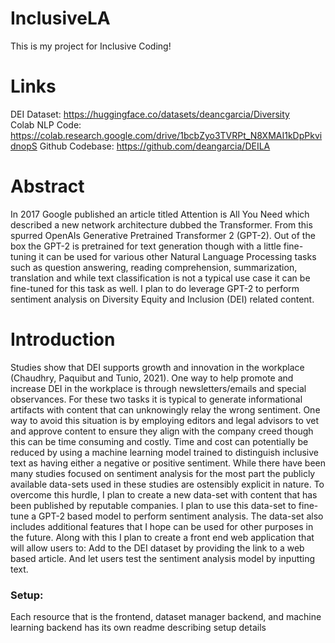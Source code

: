 # InclusiveLA
This is my project for Inclusive Coding!

# Links
DEI Dataset: https://huggingface.co/datasets/deancgarcia/Diversity <br />
Colab NLP Code: https://colab.research.google.com/drive/1bcbZyo3TVRPt_N8XMAI1kDpPkvidnopS
Github Codebase: https://github.com/deangarcia/DEILA

# Abstract
In 2017 Google published an article titled Attention is
All You Need which described a new network architecture
dubbed the Transformer. From this spurred OpenAIs Generative
Pretrained Transformer 2 (GPT-2). Out of the box the
GPT-2 is pretrained for text generation though with a little
fine-tuning it can be used for various other Natural Language
Processing tasks such as question answering, reading comprehension,
summarization, translation and while text classification
is not a typical use case it can be fine-tuned for this
task as well. I plan to do leverage GPT-2 to perform sentiment 
analysis on Diversity Equity and Inclusion (DEI) related content.

# Introduction 
Studies show that DEI supports growth and innovation in
the workplace (Chaudhry, Paquibut and Tunio, 2021). One
way to help promote and increase DEI in the workplace
is through newsletters/emails and special observances. For
these two tasks it is typical to generate informational artifacts
with content that can unknowingly relay the wrong
sentiment. One way to avoid this situation is by employing
editors and legal advisors to vet and approve content to ensure
they align with the company creed though this can be
time consuming and costly. Time and cost can potentially
be reduced by using a machine learning model trained to
distinguish inclusive text as having either a negative or positive
sentiment. While there have been many studies focused
on sentiment analysis for the most part the publicly available
data-sets used in these studies are ostensibly explicit in nature.
To overcome this hurdle, I plan to create a new data-set
with content that has been published by reputable companies.
I plan to use this data-set to fine-tune a GPT-2 based
model to perform sentiment analysis. The data-set also includes
additional features that I hope can be used for other
purposes in the future. Along with this I plan to create a front end web
application that will allow users to: Add to the DEI dataset by providing 
the link to a web based article. And let users test the sentiment analysis model by inputting text.


<h3>Setup:</h3>
Each resource that is the frontend, dataset manager backend, and machine learning backend has its own readme describing setup details

